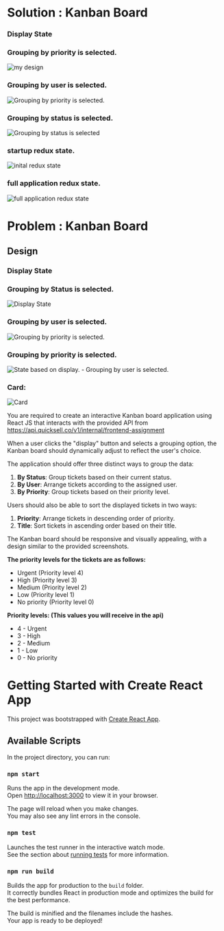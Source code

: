 # Solution : Kanban Board
### Display State
### Grouping by priority is selected.
![my design](image.png)

### Grouping by user is selected.
![Grouping by priority is selected.](img2.png)

### Grouping by status is selected.
![Grouping by status is selected](image-1.png)

### startup redux state.
![inital redux state](image-2.png)


### full application redux state.
![full application redux state](image-4.png)

# Problem : Kanban Board

## Design

### Display State
### Grouping by Status is selected.
![Display State](img1.png)

### Grouping by user is selected.
![Grouping by priority is selected.](img2.png)


### Grouping by priority is selected.
![State based on display. - Grouping by user is selected.](img3.png)

### Card:
![Card](img4.png)



You are required to create an interactive Kanban board application using React JS that interacts with the provided API from  https://api.quicksell.co/v1/internal/frontend-assignment

When a user clicks the "display" button and selects a grouping option, the Kanban board should dynamically adjust to reflect the user's choice.

The application should offer three distinct ways to group the data:

1. **By Status**: Group tickets based on their current status.
2. **By User**: Arrange tickets according to the assigned user.
3. **By Priority**: Group tickets based on their priority level.

Users should also be able to sort the displayed tickets in two ways:

1. **Priority**: Arrange tickets in descending order of priority.
2. **Title**: Sort tickets in ascending order based on their title.

The Kanban board should be responsive and visually appealing, with a design similar to the provided screenshots. 

**The priority levels for the tickets are as follows:**

- Urgent (Priority level 4)
- High (Priority level 3)
- Medium (Priority level 2)
- Low (Priority level 1)
- No priority (Priority level 0)

**Priority levels: (This values you will receive in the api)**

- 4 - Urgent
- 3 - High
- 2 - Medium
- 1 - Low
- 0 - No priority

# Getting Started with Create React App

This project was bootstrapped with [Create React App](https://github.com/facebook/create-react-app).

## Available Scripts

In the project directory, you can run:

### `npm start`

Runs the app in the development mode.\
Open [http://localhost:3000](http://localhost:3000) to view it in your browser.

The page will reload when you make changes.\
You may also see any lint errors in the console.

### `npm test`

Launches the test runner in the interactive watch mode.\
See the section about [running tests](https://facebook.github.io/create-react-app/docs/running-tests) for more information.

### `npm run build`

Builds the app for production to the `build` folder.\
It correctly bundles React in production mode and optimizes the build for the best performance.

The build is minified and the filenames include the hashes.\
Your app is ready to be deployed!
